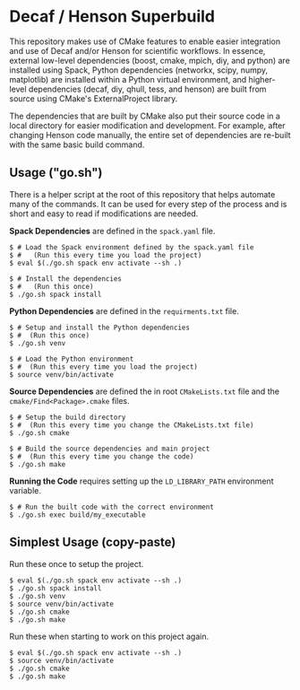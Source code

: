 # Decaf / Henson Superbuild

This repository makes use of CMake features to enable easier integration and
use of Decaf and/or Henson for scientific workflows. In essence, external
low-level dependencies (boost, cmake, mpich, diy, and python) are installed
using Spack, Python dependencies (networkx, scipy, numpy, matplotlib) are
installed within a Python virtual environment, and higher-level dependencies
(decaf, diy, qhull, tess, and henson) are built from source using CMake's
ExternalProject library.

The dependencies that are built by CMake also put their source code in a local
directory for easier modification and development. For example, after changing
Henson code manually, the entire set of dependencies are re-built with the same
basic build command.

## Usage ("go.sh")

There is a helper script at the root of this repository that helps automate
many of the commands. It can be used for every step of the process and is short
and easy to read if modifications are needed.


**Spack Dependencies** are defined in the `spack.yaml` file.

```console
$ # Load the Spack environment defined by the spack.yaml file
$ #   (Run this every time you load the project)
$ eval $(./go.sh spack env activate --sh .)

$ # Install the dependencies
$ #   (Run this once)
$ ./go.sh spack install
```


**Python Dependencies** are defined in the `requirments.txt` file.

```console
$ # Setup and install the Python dependencies
$ #  (Run this once)
$ ./go.sh venv

$ # Load the Python environment
$ #  (Run this every time you load the project)
$ source venv/bin/activate
```


**Source Dependencies** are defined the in root `CMakeLists.txt` file and the `cmake/Find<Package>.cmake` files.

```console
$ # Setup the build directory
$ #  (Run this every time you change the CMakeLists.txt file)
$ ./go.sh cmake

$ # Build the source dependencies and main project
$ #  (Run this every time you change the code)
$ ./go.sh make
```


**Running the Code** requires setting up the `LD_LIBRARY_PATH` environment variable.

```console
$ # Run the built code with the correct environment
$ ./go.sh exec build/my_executable
```


## Simplest Usage (copy-paste)

Run these once to setup the project.

```console
$ eval $(./go.sh spack env activate --sh .)
$ ./go.sh spack install
$ ./go.sh venv
$ source venv/bin/activate
$ ./go.sh cmake
$ ./go.sh make
```

Run these when starting to work on this project again.

```console
$ eval $(./go.sh spack env activate --sh .)
$ source venv/bin/activate
$ ./go.sh cmake
$ ./go.sh make
```
